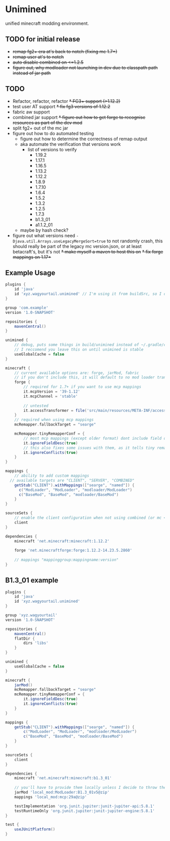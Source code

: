 # Unimined

unified minecraft modding environment.

## TODO for initial release
* ~~remap fg2+ era at's back to notch (fixing mc 1.7+)~~
* ~~remap user at's to notch~~
* ~~auto disable combined on <=1.2.5~~
* ~~figure out, why modloader not launching in dev due to classpath path instead of jar path~~

## TODO
* Refactor, refactor, refactor
~~* FG3+ support (>1.12.2)~~
* test user AT support
~~* fix fg3 versions of 1.12.2~~
* fabric aw support
* combined jar support
~~* figure out how to get forge to recognise resources as part of the dev mod~~
* split fg2+ out of the mc jar
* figure out how to do automated testing
  * figure out how to determine the correctness of remap output
  * aka automate the verification that versions work
    * list of versions to verify
      * 1.19.2
      * 1.17.1
      * 1.16.5
      * 1.13.2
      * 1.12.2
      * 1.8.9
      * 1.7.10
      * 1.6.4
      * 1.5.2
      * 1.3.2
      * 1.2.5
      * 1.7.3
      * b1.3_01
      * a1.1.2_01
  * maybe by hash check?
* figure out what versions need `-Djava.util.Arrays.useLegacyMergeSort=true` to not randomly crash, this should really be part of the legacy mc version.json, or at least betacraft's, but it's not
~~* make myself a maven to host this on~~
~~* fix forge mappings on 1.17+~~

## Example Usage
```groovy
plugins {
    id 'java'
    id 'xyz.wagyourtail.unimined' // I'm using it from buildSrc, so I don't need a version, you probably do
}

group 'com.example'
version '1.0-SNAPSHOT'

repositories {
    mavenCentral()
}

unimined {
    // debug, puts some things in build/unimined instead of ~/.gradle/caches/unimined
    // I reccomend you leave this on until unimined is stable
    useGlobalCache = false
}

minecraft {
    // current available options are: forge, jarMod, fabric
    // if you don't include this, it will default to no mod loader transforms
    forge {
        // required for 1.7+ if you want to use mcp mappings
        it.mcpVersion = '39-1.12'
        it.mcpChannel = 'stable'
        
        // untested
        it.accessTransformer = file('src/main/resources/META-INF/accesstransformer.cfg')
    }
    // required when using mcp mappings
    mcRemapper.fallbackTarget = "searge"

    mcRemapper.tinyRemapperConf = {
        // most mcp mappings (except older format) dont include field desc
        it.ignoreFieldDesc(true)
        // this also fixes some issues with them, as it tells tiny remapper to try harder to resolve conflicts
        it.ignoreConflicts(true)
    }
}

mappings {
    // ability to add custom mappings
  // available targets are "CLIENT", "SERVER", "COMBINED"
    getStub("CLIENT").withMappings(["searge", "named"]) {
      c("ModLoader", "ModLoader", "modloader/ModLoader")
      c("BaseMod", "BaseMod", "modloader/BaseMod")
    }
}

sourceSets {
    // enable the client configuration when not using combined (or mc <= 1.2.5)
    client
}

dependencies {
    minecraft 'net.minecraft:minecraft:1.12.2'
    
    forge 'net.minecraftforge:forge:1.12.2-14.23.5.2860'
    
    // mappings "mappinggroup:mappingname:version"
}
```

## B1.3_01 example
```groovy
plugins {
    id 'java'
    id 'xyz.wagyourtail.unimined'
}

group 'xyz.wagyourtail'
version '1.0-SNAPSHOT'

repositories {
    mavenCentral()
    flatDir {
        dirs 'libs'
    }
}

unimined {
    useGlobalCache = false
}

minecraft {
    jarMod()
    mcRemapper.fallbackTarget = "searge"
    mcRemapper.tinyRemapperConf = {
        it.ignoreFieldDesc(true)
        it.ignoreConflicts(true)
    }
}

mappings {
    getStub("CLIENT").withMappings(["searge", "named"]) {
        c("ModLoader", "ModLoader", "modloader/ModLoader")
        c("BaseMod", "BaseMod", "modloader/BaseMod")
    }
}

sourceSets {
    client
}

dependencies {
    minecraft 'net.minecraft:minecraft:b1.3_01'
    
    // you'll have to provide them locally unless I decide to throw these on my maven
    jarMod 'local_mod:ModLoader:B1.3_01v5@zip'
    mappings 'local_mod:mcp:29a@zip'

    testImplementation 'org.junit.jupiter:junit-jupiter-api:5.8.1'
    testRuntimeOnly 'org.junit.jupiter:junit-jupiter-engine:5.8.1'
}

test {
    useJUnitPlatform()
}
```